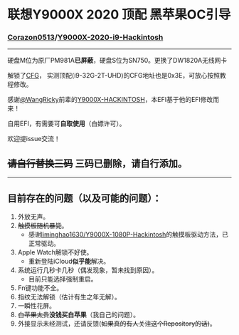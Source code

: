 # 联想Y9000X 2020 顶配 黑苹果OC引导
### [Corazon0513](https://github.com/Corazon0513)/[Y9000X-2020-i9-Hackintosh](https://github.com/Corazon0513/Y9000X-2020-i9-Hackintosh)

---

硬盘M位为原厂PM981A**已屏蔽**，硬盘S位为SN750。更换了DW1820A无线网卡

解锁了[CFG](http://bbs.pcbeta.com/viewthread-1845189-1-1.html)， 实测顶配(i9-32G-2T-UHD)的CFG地址也是0x3E，可放心按照教程修改。

感谢[@WangRicky](https://github.com/WangRicky)前辈的[Y9000X-HACKINTOSH](https://github.com/WangRicky/Y9000X-HACKINTOSH)，本EFI基于他的EFI修改而来！


自用EFI，有需要可**自取使用**（白嫖许可）。

欢迎提issue交流！

## ~~**请自行替换三码**~~ 三码已删除，请自行添加。


---

## 目前存在的问题（以及可能的问题）：
1. 外放无声。
2. ~~触摸板随机暴毙~~。
    - 感谢[liminghao1630/Y9000X-1080P-Hackintosh](https://github.com/liminghao1630/Y9000X-1080P-Hackintosh)的触摸板驱动方法，已正常驱动。
3. Apple Watch解锁不好使。
    - 重新登陆iCloud**似乎能**解决。
4. 系统运行几秒卡几秒（偶发现象，暂未找到原因）。
    - 目前只能选择强制重启。
5. Fn键功能不全。
6. 指纹无法解锁（估计有生之年无解）。
7. 一瞬性花屏。
8. ~~白苹果太贵~~**没钱买白苹果**（我自己的问题）。
9. 外接显示未经测试，还请反馈(~~如果真的有人关注这个Repository的话)~~。
